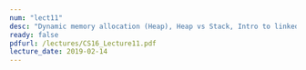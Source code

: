 ```yaml
---
num: "lect11"
desc: "Dynamic memory allocation (Heap), Heap vs Stack, Intro to linked lists"
ready: false
pdfurl: /lectures/CS16_Lecture11.pdf
lecture_date: 2019-02-14
---
```

